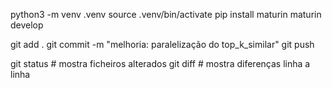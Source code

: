 python3 -m venv .venv
source .venv/bin/activate
pip install maturin
maturin develop

git add .
git commit -m "melhoria: paralelização do top_k_similar"
git push

git status       # mostra ficheiros alterados
git diff         # mostra diferenças linha a linha
